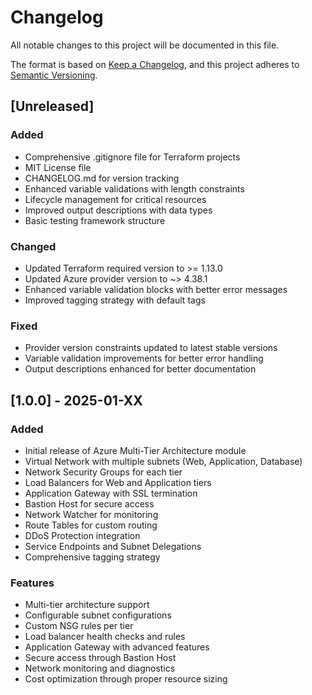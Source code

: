 # Changelog

All notable changes to this project will be documented in this file.

The format is based on [Keep a Changelog](https://keepachangelog.com/en/1.0.0/),
and this project adheres to [Semantic Versioning](https://semver.org/spec/v2.0.0.html).

## [Unreleased]

### Added
- Comprehensive .gitignore file for Terraform projects
- MIT License file
- CHANGELOG.md for version tracking
- Enhanced variable validations with length constraints
- Lifecycle management for critical resources
- Improved output descriptions with data types
- Basic testing framework structure

### Changed
- Updated Terraform required version to >= 1.13.0
- Updated Azure provider version to ~> 4.38.1
- Enhanced variable validation blocks with better error messages
- Improved tagging strategy with default tags

### Fixed
- Provider version constraints updated to latest stable versions
- Variable validation improvements for better error handling
- Output descriptions enhanced for better documentation

## [1.0.0] - 2025-01-XX

### Added
- Initial release of Azure Multi-Tier Architecture module
- Virtual Network with multiple subnets (Web, Application, Database)
- Network Security Groups for each tier
- Load Balancers for Web and Application tiers
- Application Gateway with SSL termination
- Bastion Host for secure access
- Network Watcher for monitoring
- Route Tables for custom routing
- DDoS Protection integration
- Service Endpoints and Subnet Delegations
- Comprehensive tagging strategy

### Features
- Multi-tier architecture support
- Configurable subnet configurations
- Custom NSG rules per tier
- Load balancer health checks and rules
- Application Gateway with advanced features
- Secure access through Bastion Host
- Network monitoring and diagnostics
- Cost optimization through proper resource sizing 